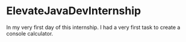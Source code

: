 # ElevateJavaDevInternship
In my very first day of this internship. I had a very first task to create a console calculator.
